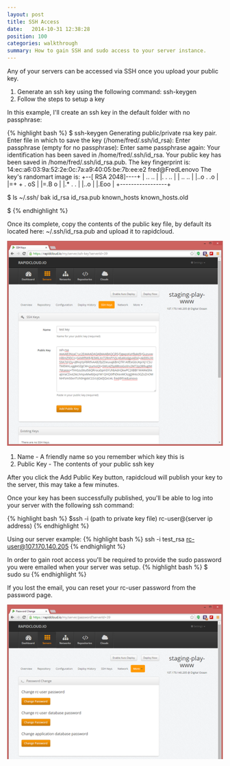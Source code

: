 ```yaml
---
layout: post
title: SSH Access
date:   2014-10-31 12:38:28
position: 100
categories: walkthrough
summary: How to gain SSH and sudo access to your server instance.
---
```

Any of your servers can be accessed via SSH once you upload your public key. 

1. Generate an ssh key using the following command: ssh-keygen
1. Follow the steps to setup a key

In this example, I'll create an ssh key in the default folder with no passphrase:

{% highlight bash %}
$ ssh-keygen
Generating public/private rsa key pair.
Enter file in which to save the key (/home/fred/.ssh/id_rsa):
Enter passphrase (empty for no passphrase):
Enter same passphrase again:
Your identification has been saved in /home/fred/.ssh/id_rsa.
Your public key has been saved in /home/fred/.ssh/id_rsa.pub.
The key fingerprint is:
14:ec:a6:03:9a:52:2e:0c:7a:a9:40:05:be:7b:ee:e2 fred@FredLenovo
The key's randomart image is:
+--[ RSA 2048]----+
| ..    ..        |
|.  .    ..       |
| ..    ..        |
|..o .  .o        |
|=+ + . oS        |
|=.B   o          |
|.* .   .         |
|..o              |
|.Eoo             |
+-----------------+

$ ls ~/.ssh/
bak  id_rsa  id_rsa.pub  known_hosts  known_hosts.old

$
{% endhighlight %}


Once its complete, copy the contents of the public key file, by default its located here: ~/.ssh/id_rsa.pub and upload it to rapidcloud. 

![Upload SSH Key](/assets/upload_ssh_key.png)

1. Name - A friendly name so you remember which key this is
1. Public Key - The contents of your public ssh key

After you click the Add Public Key button, rapidcloud will publish your key to the server, this may take a few minutes. 

Once your key has been successfully published, you'll be able to log into your server with the following ssh command:
	
{% highlight bash %}
$ssh -i (path to private key file) rc-user@(server ip address)
{% endhighlight %}

Using our server example: 
{% highlight bash %}
ssh -i test_rsa rc-user@107.170.140.205
{% endhighlight %}

In order to gain root access you'll be required to provide the sudo password you were emailed when your server was setup.
{% highlight bash %}
$ sudo su
{% endhighlight %}


If you lost the email, you can reset your rc-user password from the password page.

![Password Reset Page](/assets/password.png)

